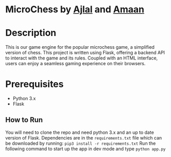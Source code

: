# MicroChess by [Ajlal](https://github.com/AJP-432) and [Amaan](https://github.com/Amaan-N-K)

# Description
This is our game engine for the popular microchess game, a simplified version of chess. This project is written using Flask, offering a backend API to interact with the game and its rules. Coupled with an HTML interface, users can enjoy a seamless gaming experience on their browsers.

# Prerequisites
- Python 3.x
- Flask

## How to Run
You will need to clone the repo and need python 3.x and an up to date version of Flask. 
Dependencies are in the `requirements.txt` file which can be downloaded by running:
`pip3 install -r requirements.txt`
Run the following command to start up the app in dev mode and type
`python app.py`
